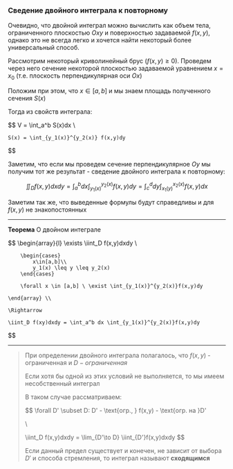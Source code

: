 ### Сведение двойного интеграла к повторному

Очевидно, что двойной интеграл можно вычислить как объем тела, ограниченного плоскостью $Oxy$ и поверхностью задаваемой $f(x,y)$, однако это не всегда легко и хочется найти некоторый более универсальный способ.

Рассмотрим некоторый криволинейный брус ($f(x,y) \geq 0$). Проведем через него сечение некоторой плоскостью задаваемой уравнением $x = x_0$ (т.е. плоскость перпендикулярная оси $Ox$)

Положим при этом, что $x \in [a,b]$ и мы знаем площадь полученного сечения $S(x)$

Тогда из свойств интеграла:

$$
    V = \int_a^b S(x)dx \\ 

    S(x) = \int_{y_1(x)}^{y_2(x)} f(x,y)dy
$$

Заметим, что если мы проведем сечение перпендикулярное $Oy$ мы получим тот же результат - сведение двойного интеграла к повторному:

$$
    \iint_D f(x,y)dxdy 
    = \int_a^b dx \int_{y_1(x)}^{y_2(x)}f(x,y)dy
    = \int_c^d dy \int_{x_1(y)}^{x_2(x)}f(x,y)dx
$$

Заметим так же, что выведенные формулы будут справедливы и для $f(x,y)$ не знакопостоянных

---

**Теорема** О двойном интеграле

$$
    \begin{array}{l}
        \exists \iint_D f(x,y)dxdy  \\

        \begin{cases}
            x\in[a,b]\\
            y_1(x) \leq y \leq y_2(x)
        \end{cases}
    
        \forall x \in [a,b] \ \exist \int_{y_1(x)}^{y_2(x)}f(x,y)dy
    
    \end{array} \\

    \Rightarrow 
    
    \iint_D f(xy)dxdy = \int_a^b dx \int_{y_1(x)}^{y_2(x)}f(x,y)dy
$$

---

> При определении двойного интеграла полагалось, что $f(x,y)$ - ограниченная и $D - ограниченная$
> 
> Если хотя бы одной из этих условий не выполняется, то мы имеем несобственный интеграл
> 
> В таком случае рассматриваем:
> 
> $$
>    \forall D' \subset D: D' - \text{огр., } f(x,y) - \text{огр. на }D' 
>    
>    \\
>    
>   \iint_D f(x,y)dxdy = \lim_{D'\to D} \iint_{D'}f(x,y)dxdy
> $$
> 
> Если данный предел существует и конечен, не зависит от выбора $D'$ и способа стремления, то интеграл называют **сходящимся**
